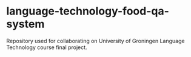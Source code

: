 # language-technology-food-qa-system
Repository used for collaborating on University of Groningen Language Technology course final project.
